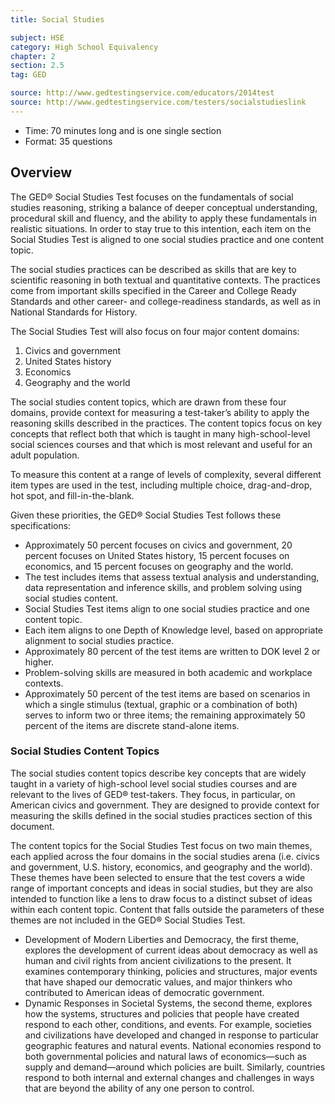 ```yaml
---
title: Social Studies

subject: HSE
category: High School Equivalency
chapter: 2
section: 2.5
tag: GED

source: http://www.gedtestingservice.com/educators/2014test
source: http://www.gedtestingservice.com/testers/socialstudieslink
---
```

  * Time: 70 minutes long and is one single section
  * Format: 35 questions

## Overview

The GED® Social Studies Test focuses on the fundamentals of social studies reasoning, striking a balance of deeper conceptual understanding, procedural skill and fluency, and the ability to apply these fundamentals in realistic situations. In order to stay true to this intention, each item on the Social Studies Test is aligned to one social studies practice and one content topic. 

The social studies practices can be described as skills that are key to scientific reasoning in both textual and quantitative contexts. The practices come from important skills specified in the Career and College Ready Standards and other career- and college-readiness standards, as well as in National Standards for History.

The Social Studies Test will also focus on four major content domains:

  1.  Civics and government
  1.  United States history
  1.  Economics
  1.  Geography and the world

The social studies content topics, which are drawn from these four domains, provide context for measuring a test-taker’s ability to apply the reasoning skills described in the practices. The content topics focus on key concepts that reflect both that which is taught in many high-school-level social sciences courses and that which is most relevant and useful for an adult population.

To measure this content at a range of levels of complexity, several different item types are used in the test, including multiple choice, drag-and-drop, hot spot, and fill-in-the-blank. 

Given these priorities, the GED® Social Studies Test follows these specifications:

  * Approximately 50 percent focuses on civics and government, 20 percent focuses on United States history, 15 percent focuses on economics, and 15 percent focuses on geography and the world.
  * The test includes items that assess textual analysis and understanding, data representation and inference skills, and problem solving using social studies content.
  * Social Studies Test items align to one social studies practice and one content topic.
  * Each item aligns to one Depth of Knowledge level, based on appropriate alignment to social studies practice.
  * Approximately 80 percent of the test items are written to DOK level 2 or higher.
  * Problem-solving skills are measured in both academic and workplace contexts.
  * Approximately 50 percent of the test items are based on scenarios in which a single stimulus (textual, graphic or a combination of both) serves to inform two or three items; the remaining approximately 50 percent of the items are discrete stand-alone items.

### Social Studies Content Topics

The social studies content topics describe key concepts that are widely taught in a variety of high-school level social studies courses and are relevant to the lives of GED® test-takers. They focus, in particular, on American civics and government. They are designed to provide context for measuring the skills defined in the social studies practices section of this document. 

The content topics for the Social Studies Test focus on two main themes, each applied across the four domains in the social studies arena (i.e. civics and government, U.S. history, economics, and geography and the world). These themes have been selected to ensure that the test covers a wide range of important concepts and ideas in social studies, but they are also intended to function like a lens to draw focus to a distinct subset of ideas within each content topic. Content that falls outside the parameters of these themes are not included in the GED® Social Studies Test.

  * Development of Modern Liberties and Democracy, the first theme, explores the development of current ideas about democracy as well as human and civil rights from ancient civilizations to the present. It examines contemporary thinking, policies and structures, major events that have shaped our democratic values, and major thinkers who contributed to American ideas of democratic government.
  * Dynamic Responses in Societal Systems, the second theme, explores how the systems, structures and policies that people have created respond to each other, conditions, and events. For example, societies and civilizations have developed and changed in response to particular geographic features and natural events. National economies respond to both governmental policies and natural laws of economics—such as supply and demand—around which policies are built. Similarly, countries respond to both internal and external changes and challenges in ways that are beyond the ability of any one person to control.
